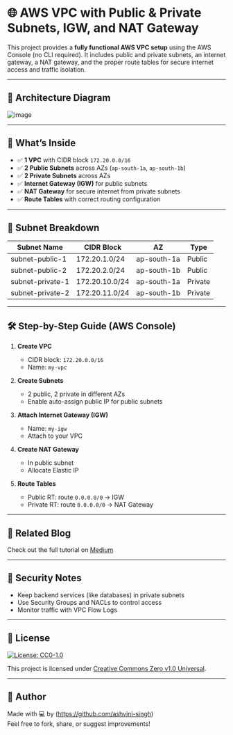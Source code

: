 # 🌐 AWS VPC with Public & Private Subnets, IGW, and NAT Gateway

This project provides a **fully functional AWS VPC setup** using the AWS Console (no CLI required). It includes public and private subnets, an internet gateway, a NAT gateway, and the proper route tables for secure internet access and traffic isolation.

---

## 📐 Architecture Diagram

![image](https://github.com/user-attachments/assets/f0569055-0bff-4f6c-a05f-8fb15239d3d6)

---

## 🚀 What’s Inside

- ✅ **1 VPC** with CIDR block `172.20.0.0/16`
- ✅ **2 Public Subnets** across AZs (`ap-south-1a`, `ap-south-1b`)
- ✅ **2 Private Subnets** across AZs
- ✅ **Internet Gateway (IGW)** for public subnets
- ✅ **NAT Gateway** for secure internet from private subnets
- ✅ **Route Tables** with correct routing configuration

---

## 🧱 Subnet Breakdown

| Subnet Name            | CIDR Block      | AZ           | Type     |
|------------------------|------------------|--------------|----------|
| subnet-public-1        | 172.20.1.0/24     | ap-south-1a  | Public   |
| subnet-public-2        | 172.20.2.0/24     | ap-south-1b  | Public   |
| subnet-private-1       | 172.20.10.0/24    | ap-south-1a  | Private  |
| subnet-private-2       | 172.20.11.0/24    | ap-south-1b  | Private  |

---

## 🛠️ Step-by-Step Guide (AWS Console)

1. **Create VPC**  
   - CIDR block: `172.20.0.0/16`  
   - Name: `my-vpc`

2. **Create Subnets**  
   - 2 public, 2 private in different AZs  
   - Enable auto-assign public IP for public subnets

3. **Attach Internet Gateway (IGW)**  
   - Name: `my-igw`  
   - Attach to your VPC

4. **Create NAT Gateway**  
   - In public subnet  
   - Allocate Elastic IP

5. **Route Tables**  
   - Public RT: route `0.0.0.0/0` → IGW  
   - Private RT: route `0.0.0.0/0` → NAT Gateway

---

## 📗 Related Blog

Check out the full tutorial on [Medium](https://medium.com/@yourusername/aws-vpc-nat-gateway-tutorial) 

---
                                            
## 🔐 Security Notes

- Keep backend services (like databases) in private subnets  
- Use Security Groups and NACLs to control access  
- Monitor traffic with VPC Flow Logs

---

## 🧾 License

[![License: CC0-1.0](https://img.shields.io/badge/License-CC0--1.0-blue.svg)](https://creativecommons.org/publicdomain/zero/1.0/)

This project is licensed under [Creative Commons Zero v1.0 Universal](https://creativecommons.org/publicdomain/zero/1.0/).

---

## 🧠 Author

Made with 💻 by (https://github.com/ashvini-singh)  
Feel free to fork, share, or suggest improvements!

